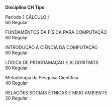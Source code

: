 **Disciplina
CH
Tipo**
 
Período 1
CÁLCULO I	
60
Regular

FUNDAMENTOS DA FÍSICA PARA COMPUTAÇÃO	
60
Regular

INTRODUÇÃO À CIÊNCIA DA COMPUTAÇÃO	
60
Regular

LÓGICA DE PROGRAMAÇÃO E ALGORITMOS	
60
Regular

Metodologia da Pesquisa Cientifica	
40
Regular

RELAÇÕES SOCIAIS ÉTNICAS E MEIO AMBIENTE	
20
Regular

